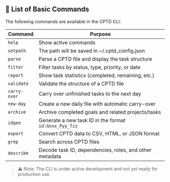 ## 🔹 List of Basic Commands

The following commands are available in the CPTD CLI:

| Command      | Purpose                                                                 |
|--------------|-------------------------------------------------------------------------|
| `help`       | Show active commands                                                    |
| `setpath`    | The path will be saved in ~/.cptd_config.json
| `parse`      | Parse a CPTD file and display the task structure                        |
| `filter`     | Filter tasks by status, type, priority, or date                         |
| `report`     | Show task statistics (completed, remaining, etc.)                       |
| `validate`   | Validate the structure of a CPTD file                                   |
| `carry-over` | Carry over unfinished tasks to the next day                             |
| `new-day`    | Create a new daily file with automatic carry-over                       |
| `archive`    | Archive completed goals and related projects/tasks                      |
| `idgen`      | Generate a new task ID in the format `id:Gxxx_Pyy_Tzz`                  |
| `export`     | Convert CPTD data to CSV, HTML, or JSON format                          |
| `grep`       | Search across CPTD files                                                |
| `describe`   | Decode task ID, dependencies, roles, and other metadata                 |

> ⚠️ Note: The CLI is under active development and not yet ready for production use.
